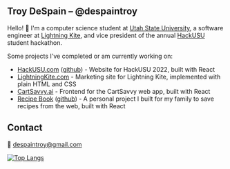 ## Troy DeSpain – @despaintroy

Hello! 👋 I'm a computer science student at [Utah State University](https://www.usu.edu/), a software engineer at [Lightning Kite](https://www.lightningkite.com), and vice president of the annual [HackUSU](https://hackusu.com) student hackathon.

Some projects I've completed or am currently working on:

 * [HackUSU.com](https://hackusu.com) ([github](https://github.com/despaintroy/hack-usu-site-2022)) - Website for HackUSU 2022, built with React
 * [LightningKite.com](https://www.lightningkite.com) - Marketing site for Lightning Kite, implemented with plain HTML and CSS
 * [CartSavvy.ai](https://app.cartsavvy.ai) - Frontend for the CartSavvy web app, built with React
 * [Recipe Book](https://recipe-book-2a0f2.web.app/home) ([github](https://github.com/despaintroy/recipe-book)) - A personal project I built for my family to save recipes from the web, built with React

## Contact

📧 [despaintroy@gmail.com](mailto:despaintroy@gmail.com)

[![Top Langs](https://github-readme-stats.vercel.app/api/top-langs/?username=despaintroy&layout=compact)](https://github.com/despaintroy)
